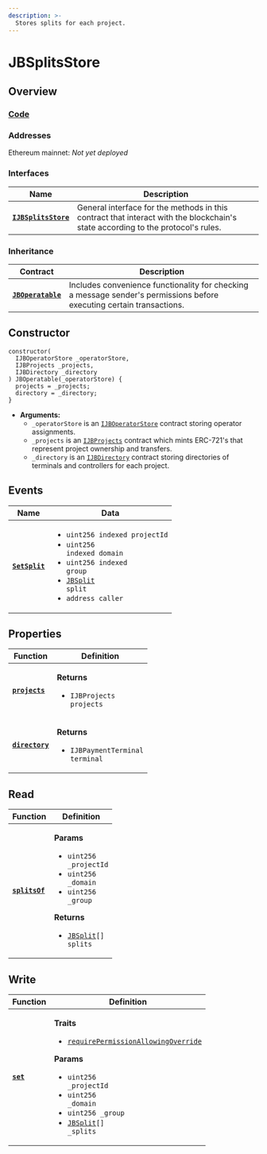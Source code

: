 ```yaml
---
description: >-
  Stores splits for each project.
---
```


# JBSplitsStore

## Overview

### [Code](https://github.com/jbx-protocol/juice-contracts-v2/blob/main/contracts/JBSplitsStore.sol)

### **Addresses**

Ethereum mainnet: _Not yet deployed_

### **Interfaces**

| Name                                                 | Description                                                                                                                              |
| ---------------------------------------------------- | ---------------------------------------------------------------------------------------------------------------------------------------- |
| [**`IJBSplitsStore`**](/protocol/api/interfaces/ijbsplitsstore.md) |General interface for the methods in this contract that interact with the blockchain's state according to the protocol's rules. |

### **Inheritance**

| Contract                                                                     | Description                                                                                                           |
| ---------------------------------------------------------------------------- | --------------------------------------------------------------------------------------------------------------------- |
| [**`JBOperatable`**](/protocol/api/contracts/or-abstract/jboperatable/)                           | Includes convenience functionality for checking a message sender's permissions before executing certain transactions. |

## Constructor

```solidity
constructor(
  IJBOperatorStore _operatorStore,
  IJBProjects _projects,
  IJBDirectory _directory
) JBOperatable(_operatorStore) {
  projects = _projects;
  directory = _directory;
}
```

* **Arguments:**
  * `_operatorStore` is an [`IJBOperatorStore`](/protocol/api/interfaces/ijboperatorstore.md) contract storing operator assignments.
  * `_projects` is an [`IJBProjects`](/protocol/api/interfaces/ijbprojects.md) contract which mints ERC-721's that represent project ownership and transfers.
  * `_directory` is an [`IJBDirectory`](/protocol/api/interfaces/ijbdirectory.md) contract storing directories of terminals and controllers for each project.

## Events

| Name                                 | Data                                                                                                                                                                                                                 |
| ------------------------------------ | -------------------------------------------------------------------------------------------------------------------------------------------------------------------------------------------------------------------- |
| [**`SetSplit`**](/protocol/api/contracts/jbsplitsstore/events/setsplit.md) | <ul><li><code>uint256 indexed projectId</code></li><li><code>uint256 indexed domain</code></li><li><code>uint256 indexed group</code></li><li><code>[JBSplit](/protocol/api/data-structures/jbsplit.md) split</code></li><li><code>address caller</code></li></ul> |

## Properties

| Function                                   | Definition                                                                         |
| ------------------------------------------ | ---------------------------------------------------------------------------------- |
| [**`projects`**](/protocol/api/contracts/jbsplitsstore/properties/projects.md)   | <p><strong>Returns</strong></p><ul><li><code>IJBProjects projects</code></li></ul> |
| [**`directory`**](/protocol/api/contracts/jbsplitsstore/properties/directory.md) | <p><strong>Returns</strong></p><ul><li><code>IJBPaymentTerminal terminal</code></li></ul> |

## Read

| Function                           | Definition                                                                                                                                                                                                                                                                                         |
| ---------------------------------- | -------------------------------------------------------------------------------------------------------------------------------------------------------------------------------------------------------------------------------------------------------------------------------------------------- |
| [**`splitsOf`**](/protocol/api/contracts/jbsplitsstore/read/splitsof.md) | <p><strong>Params</strong></p><ul><li><code>uint256 _projectId</code></li><li><code>uint256 _domain</code></li><li><code>uint256 _group</code></li></ul><p><strong>Returns</strong></p><ul><li><code>[JBSplit](/protocol/api/data-structures/jbsplit.md)[] splits</code></li></ul> |

## Write

| Function                  | Definition                                                                                                                                                                                                                                                                                                                                                                      |
| ------------------------- | ------------------------------------------------------------------------------------------------------------------------------------------------------------------------------------------------------------------------------------------------------------------------------------------------------------------------------------------------------------------------------- |
| [**`set`**](/protocol/api/contracts/jbsplitsstore/write/set.md) | <p><strong>Traits</strong></p><ul><li><code>[requirePermissionAllowingOverride](/protocol/api/contracts/or-abstract/jboperatable/modifiers/requirepermissionallowingoverride.md)</code></li></ul><p><strong>Params</strong></p><ul><li><code>uint256 _projectId</code></li><li><code>uint256 _domain</code></li><li><code>uint256 _group</code></li><li><code>[JBSplit](/protocol/api/data-structures/jbsplit.md)[] _splits</code></li></ul> |
